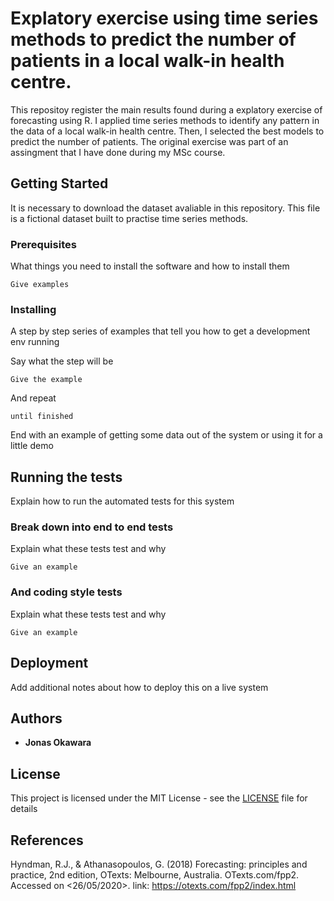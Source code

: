 # Explatory exercise using time series methods to predict the number of patients in a local walk-in health centre. 
This repositoy register the main results found during a explatory exercise of forecasting using R. I applied time series methods to identify any pattern in the data of a local walk-in health centre. Then, I selected the best models to predict the number of patients. The original exercise was part of an assingment that I have done during my MSc course. 

## Getting Started
It is necessary to download the dataset avaliable in this repository. This file is a fictional dataset built to practise time series methods. 

### Prerequisites

What things you need to install the software and how to install them

```
Give examples
```

### Installing

A step by step series of examples that tell you how to get a development env running

Say what the step will be

```
Give the example
```

And repeat

```
until finished
```

End with an example of getting some data out of the system or using it for a little demo

## Running the tests

Explain how to run the automated tests for this system

### Break down into end to end tests

Explain what these tests test and why

```
Give an example
```

### And coding style tests

Explain what these tests test and why

```
Give an example
```

## Deployment

Add additional notes about how to deploy this on a live system


## Authors

* **Jonas Okawara** 

## License

This project is licensed under the MIT License - see the [LICENSE](LICENSE) file for details

## References

Hyndman, R.J., & Athanasopoulos, G. (2018) Forecasting: principles and practice, 2nd edition, OTexts: Melbourne, Australia. OTexts.com/fpp2. Accessed on <26/05/2020>. link: https://otexts.com/fpp2/index.html
